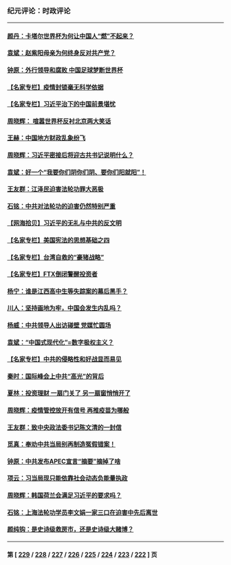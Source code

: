 ### 纪元评论：时政评论
---
#### [颜丹：卡塔尔世界杯为何让中国人“燃”不起来？](../../pages/nsc1025/n13871758.md) 
#### [袁斌：赵紫阳母亲为何终身反对共产党？](../../pages/nsc1025/n13871434.md) 
#### [钟原：外行领导和腐败 中国足球梦断世界杯](../../pages/nsc1025/n13871286.md) 
#### [【名家专栏】疫情封锁毫无科学依据](../../pages/nsc1025/n13870252.md) 
#### [【名家专栏】习近平治下的中国前景堪忧](../../pages/nsc1025/n13870902.md) 
#### [周晓辉： 喧嚣世界杯反衬北京两大笑话](../../pages/nsc1025/n13870971.md) 
#### [王赫：中国地方财政乱象纷飞](../../pages/nsc1025/n13870718.md) 
#### [周晓辉：习近平密接后将迎古共书记说明什么？](../../pages/nsc1025/n13870700.md) 
#### [袁斌：好一个“我要你们阴你们阴、要你们阳就阳”！](../../pages/nsc1025/n13870635.md) 
#### [王友群：江泽民迫害法轮功罪大恶极](../../pages/nsc1025/n13870562.md) 
#### [石铭：中共对法轮功的迫害仍然特别严重](../../pages/nsc1025/n13870511.md) 
#### [【网海拾贝】习近平的无礼与中共的反文明](../../pages/nsc1025/n13870485.md) 
#### [【名家专栏】美国宪法的思想基础之四](../../pages/nsc1025/n13870261.md) 
#### [【名家专栏】台湾自救的“豪猪战略”](../../pages/nsc1025/n13870243.md) 
#### [【名家专栏】FTX倒闭警醒投资者](../../pages/nsc1025/n13869602.md) 
#### [杨宁：谁是江西高中生等失踪案的幕后黑手？](../../pages/nsc1025/n13870042.md) 
#### [川人：坚持画地为牢，中国会发生内乱吗？](../../pages/nsc1025/n13869903.md) 
#### [杨威：中共领导人出访碰壁 党媒忙圆场](../../pages/nsc1025/n13869814.md) 
#### [袁斌：“中国式现代化”=数字极权主义？](../../pages/nsc1025/n13869721.md) 
#### [【名家专栏】中共的侵略性和好战显而易见](../../pages/nsc1025/n13869601.md) 
#### [秦时：国际峰会上中共“高光”的背后](../../pages/nsc1025/n13869716.md) 
#### [夏林：投资理财 一扇门关了 另一扇窗悄悄开了](../../pages/nsc1025/n13869720.md) 
#### [周晓辉：疫情管控放开有信号 再推疫苗为哪般](../../pages/nsc1025/n13869630.md) 
#### [王友群：致中央政法委书记陈文清的一封信](../../pages/nsc1025/n13869352.md) 
#### [觅真：奉劝中共当局别再制造冤假错案！](../../pages/nsc1025/n13869472.md) 
#### [钟原：中共发布APEC宣言“摘要”摘掉了啥](../../pages/nsc1025/n13869382.md) 
#### [项云：习当局现只能依靠社会动态负能量执政](../../pages/nsc1025/n13869291.md) 
#### [周晓辉：韩国荷兰会满足习近平的要求吗？](../../pages/nsc1025/n13869334.md) 
#### [石铭：上海法轮功学员李文娟一家三口在迫害中先后离世](../../pages/nsc1025/n13869025.md) 
#### [颜纯钩：是史诗级救房市，还是史诗级大赌博？](../../pages/nsc1025/n13868940.md) 

---
#### 第 [ [229](./229.md) / [228](./228.md) / [227](./227.md) / [226](./226.md) / [225](./225.md) / [224](./224.md) / [223](./223.md) / [222](./222.md) ] 页
